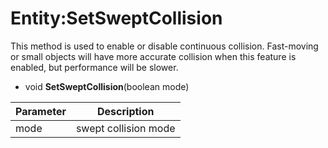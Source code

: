 # Entity:SetSweptCollision

This method is used to enable or disable continuous collision. Fast-moving or small objects will have more accurate collision when this feature is enabled, but performance will be slower.

- void **SetSweptCollision**(boolean mode)

| Parameter | Description |
|---|---|
| mode | swept collision mode |
